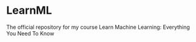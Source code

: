 # LearnML
The official repository for my course Learn Machine Learning: Everything You Need To Know
